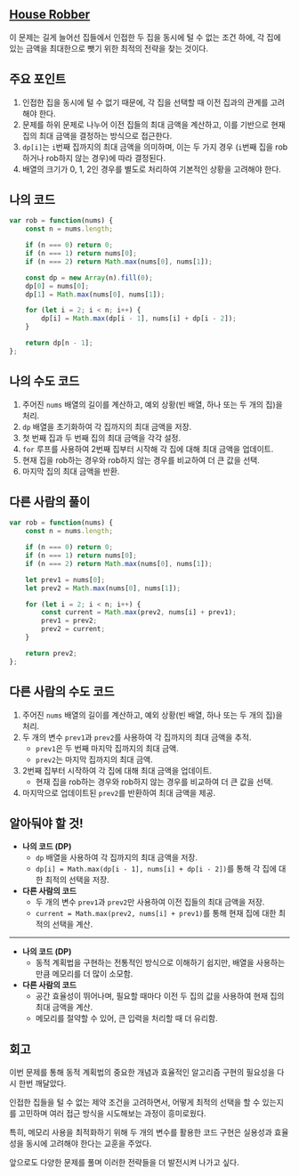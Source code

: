 ## [**House Robber**](https://leetcode.com/problems/house-robber/)

이 문제는 길게 늘어선 집들에서 인접한 두 집을 동시에 털 수 없는 조건 하에, 각 집에 있는 금액을 최대한으로 뺏기 위한 최적의 전략을 찾는 것이다.

## 주요 포인트

1. 인접한 집을 동시에 털 수 없기 때문에, 각 집을 선택할 때 이전 집과의 관계를 고려해야 한다.
2. 문제를 하위 문제로 나누어 이전 집들의 최대 금액을 계산하고, 이를 기반으로 현재 집의 최대 금액을 결정하는 방식으로 접근한다.
3. `dp[i]`는 `i`번째 집까지의 최대 금액을 의미하며, 이는 두 가지 경우 (`i`번째 집을 rob하거나 rob하지 않는 경우)에 따라 결정된다.
4. 배열의 크기가 0, 1, 2인 경우를 별도로 처리하여 기본적인 상황을 고려해야 한다.

## 나의 코드

```jsx
var rob = function(nums) {
    const n = nums.length;

    if (n === 0) return 0;
    if (n === 1) return nums[0];
    if (n === 2) return Math.max(nums[0], nums[1]);

    const dp = new Array(n).fill(0);
    dp[0] = nums[0];
    dp[1] = Math.max(nums[0], nums[1]);

    for (let i = 2; i < n; i++) {
        dp[i] = Math.max(dp[i - 1], nums[i] + dp[i - 2]);
    }

    return dp[n - 1];
};
```

## 나의 수도 코드

1. 주어진 `nums` 배열의 길이를 계산하고, 예외 상황(빈 배열, 하나 또는 두 개의 집)을 처리.
2. `dp` 배열을 초기화하여 각 집까지의 최대 금액을 저장.
3. 첫 번째 집과 두 번째 집의 최대 금액을 각각 설정.
4. `for` 루프를 사용하여 2번째 집부터 시작해 각 집에 대해 최대 금액을 업데이트.
5. 현재 집을 rob하는 경우와 rob하지 않는 경우를 비교하여 더 큰 값을 선택.
6. 마지막 집의 최대 금액을 반환.

## 다른 사람의 풀이

```jsx
var rob = function(nums) {
    const n = nums.length;

    if (n === 0) return 0;
    if (n === 1) return nums[0];
    if (n === 2) return Math.max(nums[0], nums[1]);

    let prev1 = nums[0];
    let prev2 = Math.max(nums[0], nums[1]);

    for (let i = 2; i < n; i++) {
        const current = Math.max(prev2, nums[i] + prev1);
        prev1 = prev2;
        prev2 = current;
    }

    return prev2;
};
```

## 다른 사람의 수도 코드

1. 주어진 `nums` 배열의 길이를 계산하고, 예외 상황(빈 배열, 하나 또는 두 개의 집)을 처리.
2. 두 개의 변수 `prev1`과 `prev2`를 사용하여 각 집까지의 최대 금액을 추적.
    - `prev1`은 두 번째 마지막 집까지의 최대 금액.
    - `prev2`는 마지막 집까지의 최대 금액.
3. 2번째 집부터 시작하여 각 집에 대해 최대 금액을 업데이트.
    - 현재 집을 rob하는 경우와 rob하지 않는 경우를 비교하여 더 큰 값을 선택.
4. 마지막으로 업데이트된 `prev2`를 반환하여 최대 금액을 제공.

## 알아둬야 할 것!

- **나의 코드 (DP)**
    - `dp` 배열을 사용하여 각 집까지의 최대 금액을 저장.
    - `dp[i] = Math.max(dp[i - 1], nums[i] + dp[i - 2])`를 통해 각 집에 대한 최적의 선택을 저장.
- **다른 사람의 코드**
    - 두 개의 변수 `prev1`과 `prev2`만 사용하여 이전 집들의 최대 금액을 저장.
    - `current = Math.max(prev2, nums[i] + prev1)`를 통해 현재 집에 대한 최적의 선택을 계산.

---

- **나의 코드 (DP)**
    - 동적 계획법을 구현하는 전통적인 방식으로 이해하기 쉽지만, 배열을 사용하는 만큼 메모리를 더 많이 소모함.
- **다른 사람의 코드**
    - 공간 효율성이 뛰어나며, 필요할 때마다 이전 두 집의 값을 사용하여 현재 집의 최대 금액을 계산.
    - 메모리를 절약할 수 있어, 큰 입력을 처리할 때 더 유리함.

## 회고

이번 문제를 통해 동적 계획법의 중요한 개념과 효율적인 알고리즘 구현의 필요성을 다시 한번 깨달았다.

 인접한 집들을 털 수 없는 제약 조건을 고려하면서, 어떻게 최적의 선택을 할 수 있는지를 고민하며 여러 접근 방식을 시도해보는 과정이 흥미로웠다.

특히, 메모리 사용을 최적화하기 위해 두 개의 변수를 활용한 코드 구현은 실용성과 효율성을 동시에 고려해야 한다는 교훈을 주었다.

앞으로도 다양한 문제를 풀며 이러한 전략들을 더 발전시켜 나가고 싶다.
